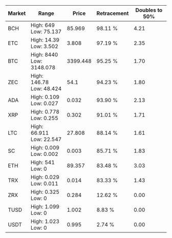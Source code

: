 | Market | Range | Price| Retracement | Doubles to 50% |
| --- | --- | --- | --- | --- |
| BCH | High: 649<br />Low: 75.137 | 85.969 | 98.11 % | 4.21 |
| ETC | High: 14.39<br />Low: 3.502 | 3.808 | 97.19 % | 2.35 |
| BTC | High: 8440<br />Low: 3148.078 | 3399.448 | 95.25 % | 1.70 |
| ZEC | High: 146.78<br />Low: 48.424 | 54.1 | 94.23 % | 1.80 |
| ADA | High: 0.109<br />Low: 0.027 | 0.032 | 93.90 % | 2.13 |
| XRP | High: 0.778<br />Low: 0.255 | 0.302 | 91.01 % | 1.71 |
| LTC | High: 66.911<br />Low: 22.547 | 27.808 | 88.14 % | 1.61 |
| SC | High: 0.009<br />Low: 0.002 | 0.003 | 85.71 % | 1.83 |
| ETH | High: 541<br />Low: 0 | 89.357 | 83.48 % | 3.03 |
| TRX | High: 0.029<br />Low: 0.011 | 0.014 | 83.33 % | 1.43 |
| ZRX | High: 0.325<br />Low: 0 | 0.284 | 12.62 % | 0.00 |
| TUSD | High: 1.099<br />Low: 0 | 1.002 | 8.83 % | 0.00 |
| USDT | High: 1.023<br />Low: 0 | 0.995 | 2.74 % | 0.00 |
